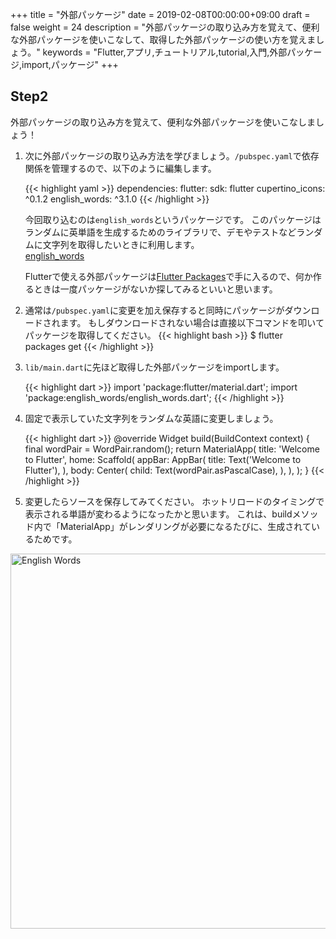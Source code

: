 +++
title = "外部パッケージ"
date = 2019-02-08T00:00:00+09:00
draft = false
weight = 24
description = "外部パッケージの取り込み方を覚えて、便利な外部パッケージを使いこなして、取得した外部パッケージの使い方を覚えましょう。"
keywords = "Flutter,アプリ,チュートリアル,tutorial,入門,外部パッケージ,import,パッケージ"
+++

## Step2

外部パッケージの取り込み方を覚えて、便利な外部パッケージを使いこなしましょう！

1. 次に外部パッケージの取り込み方法を学びましょう。``/pubspec.yaml``で依存関係を管理するので、以下のように編集します。   

    {{< highlight yaml >}}
      dependencies:
         flutter:
           sdk: flutter
         cupertino_icons: ^0.1.2
         english_words: ^3.1.0
    {{< /highlight >}}

    今回取り込むのは``english_words``というパッケージです。
    このパッケージはランダムに英単語を生成するためのライブラリで、デモやテストなどランダムに文字列を取得したいときに利用します。   
    [english_words](https://pub.dartlang.org/packages/english_words)
    
    Flutterで使える外部パッケージは[Flutter Packages](https://pub.dartlang.org/flutter)で手に入るので、何か作るときは一度パッケージがないか探してみるといいと思います。

2. 通常は``/pubspec.yaml``に変更を加え保存すると同時にパッケージがダウンロードされます。
もしダウンロードされない場合は直接以下コマンドを叩いてパッケージを取得してください。
    {{< highlight bash >}}
    $ flutter packages get
    {{< /highlight >}}

3. ``lib/main.dart``に先ほど取得した外部パッケージをimportします。

    {{< highlight dart >}}
      import 'package:flutter/material.dart';
      import 'package:english_words/english_words.dart';
    {{< /highlight >}}

4. 固定で表示していた文字列をランダムな英語に変更しましょう。

    {{< highlight dart >}}
      @override
      Widget build(BuildContext context) {
        final wordPair = WordPair.random();
        return MaterialApp(
          title: 'Welcome to Flutter',
          home: Scaffold(
            appBar: AppBar(
              title: Text('Welcome to Flutter'),
            ),
            body: Center(
               child: Text(wordPair.asPascalCase),
            ),
          ),
        );
      }
    {{< /highlight >}}

5. 変更したらソースを保存してみてください。
ホットリロードのタイミングで表示される単語が変わるようになったかと思います。
これは、buildメソッド内で「MaterialApp」がレンダリングが必要になるたびに、生成されているためです。
<img src="https://flutter.ctrnost.com/images/tutorial/04/01_english_words.png" width="600px"  alt="English Words">

